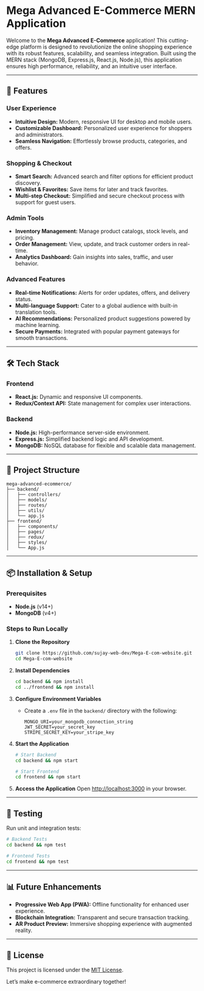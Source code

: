 # Mega Advanced E-Commerce MERN Application

Welcome to the **Mega Advanced E-Commerce** application! This cutting-edge platform is designed to revolutionize the online shopping experience with its robust features, scalability, and seamless integration. Built using the MERN stack (MongoDB, Express.js, React.js, Node.js), this application ensures high performance, reliability, and an intuitive user interface.

---

## 🚀 Features

### User Experience
- **Intuitive Design:** Modern, responsive UI for desktop and mobile users.
- **Customizable Dashboard:** Personalized user experience for shoppers and administrators.
- **Seamless Navigation:** Effortlessly browse products, categories, and offers.

### Shopping & Checkout
- **Smart Search:** Advanced search and filter options for efficient product discovery.
- **Wishlist & Favorites:** Save items for later and track favorites.
- **Multi-step Checkout:** Simplified and secure checkout process with support for guest users.

### Admin Tools
- **Inventory Management:** Manage product catalogs, stock levels, and pricing.
- **Order Management:** View, update, and track customer orders in real-time.
- **Analytics Dashboard:** Gain insights into sales, traffic, and user behavior.

### Advanced Features
- **Real-time Notifications:** Alerts for order updates, offers, and delivery status.
- **Multi-language Support:** Cater to a global audience with built-in translation tools.
- **AI Recommendations:** Personalized product suggestions powered by machine learning.
- **Secure Payments:** Integrated with popular payment gateways for smooth transactions.

---

## 🛠️ Tech Stack

### Frontend
- **React.js:** Dynamic and responsive UI components.
- **Redux/Context API:** State management for complex user interactions.

### Backend
- **Node.js:** High-performance server-side environment.
- **Express.js:** Simplified backend logic and API development.
- **MongoDB:** NoSQL database for flexible and scalable data management.


---

## 📂 Project Structure

```plaintext
mega-advanced-ecommerce/
├── backend/
│   ├── controllers/
│   ├── models/
│   ├── routes/
│   ├── utils/
│   └── app.js
├── frontend/
│   ├── components/
│   ├── pages/
│   ├── redux/
│   ├── styles/
│   └── App.js
```

---

## 📦 Installation & Setup

### Prerequisites
- **Node.js** (v14+)
- **MongoDB** (v4+)

### Steps to Run Locally

1. **Clone the Repository**
   ```bash
   git clone https://github.com/sujay-web-dev/Mega-E-com-website.git
   cd Mega-E-com-website
   ```

2. **Install Dependencies**
   ```bash
   cd backend && npm install
   cd ../frontend && npm install
   ```

3. **Configure Environment Variables**
   - Create a `.env` file in the `backend/` directory with the following:
     ```env
     MONGO_URI=your_mongodb_connection_string
     JWT_SECRET=your_secret_key
     STRIPE_SECRET_KEY=your_stripe_key
     ```

4. **Start the Application**
   ```bash
   # Start Backend
   cd backend && npm start

   # Start Frontend
   cd frontend && npm start
   ```

5. **Access the Application**
   Open [http://localhost:3000](http://localhost:3000) in your browser.

---

## 🧪 Testing

Run unit and integration tests:
```bash
# Backend Tests
cd backend && npm test

# Frontend Tests
cd frontend && npm test
```

---

## 📊 Future Enhancements
- **Progressive Web App (PWA):** Offline functionality for enhanced user experience.
- **Blockchain Integration:** Transparent and secure transaction tracking.
- **AR Product Preview:** Immersive shopping experience with augmented reality.

---

## 📄 License
This project is licensed under the [MIT License](LICENSE).

Let’s make e-commerce extraordinary together!

